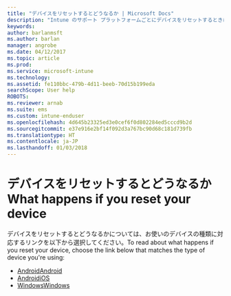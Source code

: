 ```yaml
---
title: "デバイスをリセットするとどうなるか | Microsoft Docs"
description: "Intune のサポート プラットフォームごとにデバイスをリセットするときにどうなるかについて説明します。"
keywords: 
author: barlanmsft
ms.author: barlan
manager: angrobe
ms.date: 04/12/2017
ms.topic: article
ms.prod: 
ms.service: microsoft-intune
ms.technology: 
ms.assetid: fe110bbc-479b-4d11-beeb-70d15b199eda
searchScope: User help
ROBOTS: 
ms.reviewer: arnab
ms.suite: ems
ms.custom: intune-enduser
ms.openlocfilehash: 4d645b23325ed3e0cef6f0d802284ed5cccd9b2d
ms.sourcegitcommit: e37e916e2bf14f092d3a767bc90d68c181d739fb
ms.translationtype: HT
ms.contentlocale: ja-JP
ms.lasthandoff: 01/03/2018
---
```

# <a name="what-happens-if-you-reset-your-device"></a><span data-ttu-id="cd538-104">デバイスをリセットするとどうなるか</span><span class="sxs-lookup"><span data-stu-id="cd538-104">What happens if you reset your device</span></span>

<span data-ttu-id="cd538-105">デバイスをリセットするとどうなるかについては、お使いのデバイスの種類に対応するリンクを以下から選択してください。</span><span class="sxs-lookup"><span data-stu-id="cd538-105">To read about what happens if you reset your device, choose the link below that matches the type of device you're using:</span></span>

- [<span data-ttu-id="cd538-106">Android</span><span class="sxs-lookup"><span data-stu-id="cd538-106">Android</span></span>](what-happens-if-you-reset-your-device-using-the-company-portal-android.md)
- [<span data-ttu-id="cd538-107">Android</span><span class="sxs-lookup"><span data-stu-id="cd538-107">iOS</span></span>](what-happens-if-you-reset-your-device-using-the-company-portal-ios.md)
- [<span data-ttu-id="cd538-108">Windows</span><span class="sxs-lookup"><span data-stu-id="cd538-108">Windows</span></span>](what-happens-if-you-reset-your-device-using-the-company-portal-windows.md)
